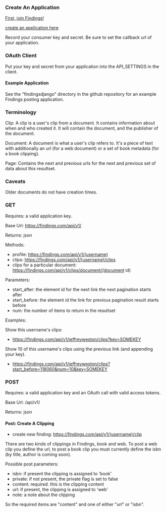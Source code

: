 ### Create An Application

[First, join Findings!](https://findings.com)

[create an application here](https://findings.com/me/applications)

Record your consumer key and secret. Be sure to set the callback url of your application.

### OAuth Client

Put your key and secret from your application into the API_SETTINGS in the client.

#### Example Application

See the "findingsdjango" directory in the github repository for an example Findings posting application.

### Terminology

Clip: A clip is a user's clip from a document. It contains information about when and who created it. It will contain the document, and the publisher of the document.

Document: A document is what a user's clip refers to. It's a piece of text with additionally an url (for a web document) or a set of book metadata (for a book clipping).

Page: Contains the next and previous urls for the next and previous set of data about this resultset.

### Caveats

Older documents do not have creation times.

### GET

Requires: a valid application key.

Base Url: https://findings.com/api/v1/

Returns: json

Methods:

* profile: https://findings.com/api/v1/(username)
* clips: https://findings.com/api/v1/(username)/clips
* clips for a particular document: https://findings.com/api/v1/clips/document/(document id)

Parameters:

* start_after: the element id for the next link the next pagination starts after
* start_before: the element id the link for previous pagination result starts before
* num: the number of items to return in the resultset

Examples:

Show this username's clips:

* https://findings.com/api/v1/jeffreyweston/clips?key=SOMEKEY

Show 10 of this username's clips using the previous link (and appending your key).

* https://findings.com/api/v1/jeffreyweston/clips?start_before=118060&num=10&key=SOMEKEY

### POST

Requires: a valid application key and an OAuth call with valid access tokens.

Base Url: /api/v1/

Returns: json

#### Post: Create A Clipping

* create new finding: https://findings.com/api/v1/(username)/clip

There are two kinds of clippings in Findings, book and web. To post a web clip you define the url, to post a book clip you must currently define the isbn (by title, author is coming soon).

Possible post parameters:

* isbn: if present the clipping is assigned to 'book'
* private: if not present, the private flag is set to false
* content: required. this is the clipping content
* url: if present, the clipping is assigned to 'web'
* note: a note about the clipping

So the required items are "content" and one of either "url" or "isbn".
